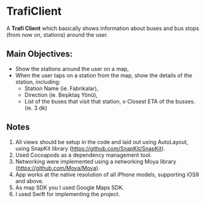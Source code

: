 # TrafiClient
A **Trafi Client** which basically shows information about buses and bus stops (from now on, stations) around the user.

## Main Objectives:
* Show the stations around the user on a map,
* When the user taps on a station from the map, show the details of the station,
including:
  * Station Name (ie. Fabrikalar),
  * Direction (ie. Beşiktaş Yönü),
  * List of the buses that visit that station, o Closest ETA of the busses. (ie. 3 dk)

## Notes
1. All views should be setup in the code and laid out using AutoLayout, using SnapKit library (https://github.com/SnapKit/SnapKit).
2. Used Cocoapods as a dependency management tool.
3. Networking were implemented using a networking Moya library (https://github.com/Moya/Moya).
4. App works at the native resolution of all iPhone models, supporting iOS9 and above.
5. As map SDK you I used Google Maps SDK.
6. I used Swift for implementing the project.
